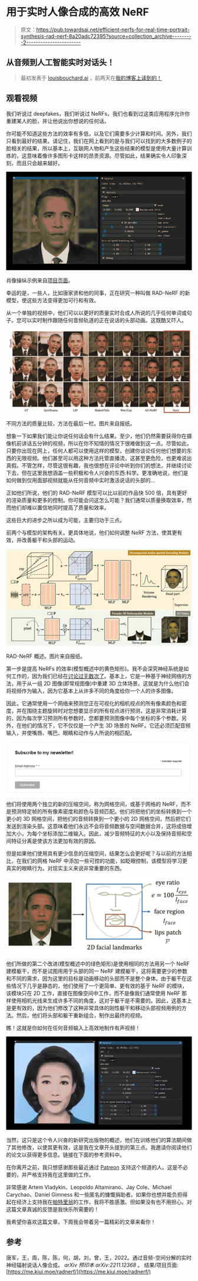 # 用于实时人像合成的高效 NeRF

> 原文：<https://pub.towardsai.net/efficient-nerfs-for-real-time-portrait-synthesis-rad-nerf-8a20adc72395?source=collection_archive---------2----------------------->

## 从音频到人工智能实时对话头！

> 最初发表于 [louisbouchard.ai](https://www.louisbouchard.ai/rad-nerf/) ，前两天在[我的博客上读到的！](https://www.louisbouchard.ai/rad-nerf/)

## 观看视频

我们听说过 deepfakes，我们听说过 NeRFs，我们也看到过这类应用程序允许你重建某人的脸，并让他说出你想说的任何话。

你可能不知道这些方法的效率有多低，以及它们需要多少计算和时间。另外，我们只看到最好的结果。请记住，我们在网上看到的是与我们可以找到的大多数例子的脸相关的结果，所以基本上，互联网人物和产生这些结果的模型是使用大量计算训练的，这意味着像许多图形卡这样的昂贵资源。尽管如此，结果确实令人印象深刻，而且只会越来越好。

![](img/8d322bc4784ba8ab732a62934fc55604.png)

肖像操纵示例来自[项目页面](https://me.kiui.moe/radnerf/)。

幸运的是，一些人，比如唐家贤和他的同事，正在研究一种叫做 RAD-NeRF 的新模型，使这些方法变得更加可行和有效。

从一个单独的视频中，他们可以以更好的质量实时合成人所说的几乎任何单词或句子。您可以实时制作跟随任何音频轨道的正在说话的头部动画。这既酷又吓人。

![](img/31e68d4eee9dd5a386bae58624a78a71.png)

不同方法的质量比较，方法在最后一栏。图片来自报纸。

想象一下如果我们能让你说任何话会有什么结果。至少，他们仍然需要获得你在摄像机前讲话五分钟的视频，所以在你不知情的情况下很难做到这一点。尽管如此，只要你出现在网上，任何人都可以使用这样的模型，创建你谈论任何他们想要的东西的无限视频。他们甚至可以用这种方法托管直播流，这甚至更危险，也更难说出真假。不管怎样，尽管这很有趣，我也很想在评论中听到你们的想法，并继续讨论下去，但在这里我想涵盖一些积极和令人兴奋的东西:科学。更准确地说，他们是如何做到仅用面部视频就能从任何音频中实时激活说话的头部的…

正如他们所说，他们的 RAD-NeRF 模型可以比以前的作品快 500 倍，具有更好的渲染质量和更多的控制。你可能会问这怎么可能？我们通常以质量换取效率，然而他们却难以置信地同时提高了质量和效率。

这些巨大的进步之所以成为可能，主要归功于三点。

前两个与模型的架构有关。更具体地说，他们如何调整 NeRF 方法，使其更有效，并改善躯干和头部的运动。

![](img/a829514ab4798d4b788a5f7744ca0533.png)

RAD-NeRF 概述。图片来自报纸。

第一步是提高 NeRFs 的效率(模型概述中的黄色矩形)。我不会深究神经系统是如何工作的，因为我们已经在[讨论过无数次了](https://youtu.be/ZkaTyBvS2w4)。基本上，它是一种基于神经网络的方法，用于从一组 2D 图像(即常规图像)中重建 3D 立体场景。这就是为什么他们会将视频作为输入，因为它基本上从许多不同的角度给你一个人的许多图像。

因此，它通常使用一个网络来预测您正在可视化的相机视点的所有像素颜色和密度，并在围绕主题旋转时对您想要显示的所有视点进行预测，这是非常消耗计算的，因为每次学习预测所有参数时，您都要预测图像中每个坐标的多个参数。另外，在他们的情况下，它不仅仅是一个产生 3D 场景的 NeRF。它还必须匹配音频输入，并使嘴唇、嘴巴、眼睛和动作与人所说的相匹配。

[![](img/44ded2f1e3f636d9a97e00649aee58a6.png)](http://eepurl.com/huGLT5)

他们将使用两个独立的新的压缩空间，称为网格空间，或基于网格的 NeRF，而不是预测特定帧的所有像素密度和颜色与音频匹配。他们将把他们的坐标转换到一个更小的 3D 网格空间，把他们的音频转换到一个更小的 2D 网格空间，然后把它们发送到渲染头部。这意味着他们永远不会将音频数据与空间数据合并，这将成倍增加大小，为每个坐标添加二维输入。因此，减少音频特征的大小以及保持音频和空间特征分离是使该方法更加有效的原因。

但是如果他们使用具有更少信息的压缩空间，结果怎么会更好呢？与以前的方法相比，在我们的网格 NeRF 中添加一些可控的功能，如眨眼控制，该模型将学习更真实的眼睛行为。对现实主义来说非常重要的东西。

![](img/51a6f3f7141fc76c740a8ab6173e2258.png)

他们所做的第二个改进(模型概述中的绿色矩形)是使用相同的方法用另一个 NeRF 建模躯干，而不是试图用用于头部的同一 NeRF 建模躯干，这将需要更少的参数和不同的需求，因为这里的目标是动画移动的头部而不是整个身体。由于躯干在这些情况下几乎是静态的，他们使用了一个更简单、更有效的基于 NeRF 的模块，该模块只在 2D 工作，直接在图像空间中工作，而不是像我们通常使用 NeRF 那样使用相机光线来生成许多不同的角度，这对于躯干是不需要的。因此，这基本上是更有效的，因为他们修改了这种非常具体的刚性躯干和移动头部视频用例的方法。然后，他们将头部和躯干重新组合，制作出最终的视频。

瞧！这就是你如何在任何音频输入上高效地制作有声视频！

![](img/c2d28212b2fdc029524bf92f4a190bf8.png)

当然，这只是这个令人兴奋的新研究出版物的概述，他们在训练他们的算法期间做了其他修改，以使其更有效，这是我在文章开头提到的第三点。我邀请你阅读他们的论文以获得更多信息。链接在下面的参考资料中。

在你离开之前，我只想感谢那些最近通过 [Patreon](https://www.patreon.com/whatsai) 支持这个频道的人。这是不必要的，并严格支持我在这里做的工作。

非常感谢 Artem Vladykin、Leopoldo Altamirano、Jay Cole、Michael Carychao、Daniel Gimness 和一些匿名的慷慨捐助者。如果你也想并能负担得起在经济上支持我在[帕特里翁](https://www.patreon.com/whatsai)的工作，我将不胜感激。但如果没有也不用担心。对这篇文章真诚的反馈是我快乐所需要的！

我希望你喜欢这篇文章，下周我会带着另一篇精彩的文章来看你！

## 参考

唐军，王，周，陈，陈，何，胡，刘，曾，王，2022。通过音频-空间分解的实时神经辐射说话人像合成。 *arXiv 预印本 arXiv:2211.12368* 。
结果/项目页面:[https://me.kiui.moe/radnerf/](https://me.kiui.moe/radnerf/)
